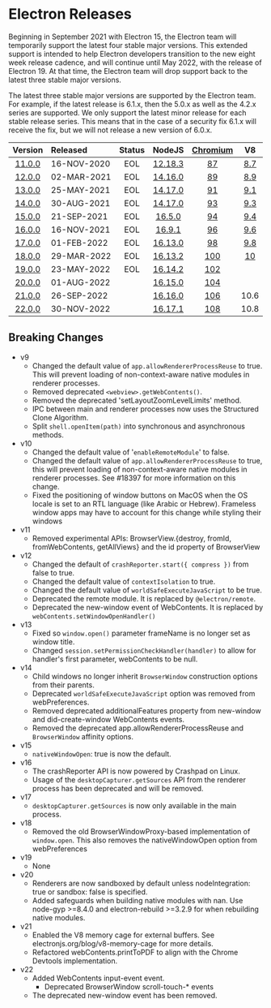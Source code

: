 # Electron Releases

Beginning in September 2021 with Electron 15, the Electron team will temporarily support the latest four stable major versions. This extended support is intended to help Electron developers transition to the new eight week release cadence, and will continue until May 2022, with the release of Electron 19. At that time, the Electron team will drop support back to the latest three stable major versions.

The latest three stable major versions are supported by the Electron team. For example, if the latest release is 6.1.x, then the 5.0.x as well as the 4.2.x series are supported. We only support the latest minor release for each stable release series. This means that in the case of a security fix 6.1.x will receive the fix, but we will not release a new version of 6.0.x.


|                               Version                               | Released    | Status |          NodeJS           |                         [Chromium](https://chromestatus.com/roadmap)                         |             V8              |
| :-----------------------------------------------------------------: | :---------- | :----: | :-----------------------: | :------------------------------------------------------: | :-------------------------: |
| [11.0.0](https://github.com/electron/electron/releases/tag/v11.0.0) | 16-NOV-2020 |  EOL   | [12.18.3](../node/v12.md) |                            [87](https://chromestatus.com/features#milestone%3D87)                            | [8.7](../v8/releases.md#87) |
| [12.0.0](https://github.com/electron/electron/releases/tag/v12.0.0) | 02-MAR-2021 |  EOL   | [14.16.0](../node/v14.md) |                            [89](https://chromestatus.com/features#milestone%3D89)                            | [8.9](../v8/releases.md#89) |
| [13.0.0](https://github.com/electron/electron/releases/tag/v13.0.0) | 25-MAY-2021 |  EOL   | [14.17.0](../node/v14.md) |                            [91](https://chromestatus.com/features#milestone%3D91)                            | [9.1](../v8/releases.md#91) |
| [14.0.0](https://github.com/electron/electron/releases/tag/v14.0.0) | 30-AUG-2021 |  EOL   | [14.17.0](../node/v14.md) |                            [93](https://chromestatus.com/features#milestone%3D93)                            | [9.3](../v8/releases.md#93) |
| [15.0.0](https://github.com/electron/electron/releases/tag/v15.0.0) | 21-SEP-2021 |  EOL   | [16.5.0](../node/v16.md)  |                            [94](https://chromestatus.com/features#milestone%3D94)                            | [9.4](../v8/releases.md#94) |
| [16.0.0](https://github.com/electron/electron/releases/tag/v16.0.0) | 16-NOV-2021 |  EOL   | [16.9.1](../node/v16.md)  |                            [96](https://chromestatus.com/features#milestone%3D96)                            | [9.6](../v8/releases.md#96) |
| [17.0.0](https://github.com/electron/electron/releases/tag/v17.0.0) | 01-FEB-2022 |  EOL   | [16.13.0](../node/v16.md) |                            [98](https://chromestatus.com/features#milestone%3D98)                            | [9.8](../v8/releases.md#98) |
| [18.0.0](https://github.com/electron/electron/releases/tag/v18.0.0) | 29-MAR-2022 |  EOL   | [16.13.2](../node/v16.md) |                           [100](https://chromestatus.com/features#milestone%3D100)                            | [10](../v8/releases.md#100) | 
| [19.0.0](https://github.com/electron/electron/releases/tag/v19.0.0) | 23-MAY-2022 |  EOL   | [16.14.2](../node/v16.md) |                           [102](https://chromestatus.com/features#milestone%3D102)                            |                             | 10.2 |
| [20.0.0](https://github.com/electron/electron/releases/tag/v20.0.0) | 01-AUG-2022 |        | [16.15.0](../node/v16.md) |                           [104](https://chromestatus.com/features#milestone%3D104)                            |                             | 10.4 |
| [21.0.0](https://github.com/electron/electron/releases/tag/v21.0.0) | 26-SEP-2022 |        | [16.16.0](../node/v16.md) | [106](https://chromestatus.com/features#milestone%3D106) |      10.6                       |
| [22.0.0](https://github.com/electron/electron/releases/tag/v22.0.0) | 30-NOV-2022 |  | [16.17.1](../node/v16.md) | [108](https://chromestatus.com/features#milestone%3D108) | 10.8 |



## Breaking Changes

- v9
  - Changed the default value of `app.allowRendererProcessReuse` to true. This will prevent loading of non-context-aware native modules in renderer processes.
  - Removed deprecated `<webview>.getWebContents()`.
  - Removed the deprecated 'setLayoutZoomLevelLimits' method.
  - IPC between main and renderer processes now uses the Structured Clone Algorithm.
  - Split `shell.openItem(path)` into synchronous and asynchronous methods.
- v10
  - Changed the default value of '`enableRemoteModule`' to false.
  - Changed the default value of `app.allowRendererProcessReuse` to true, this will prevent loading of non-context-aware native modules in renderer processes. See #18397 for more information on this change.
  - Fixed the positioning of window buttons on MacOS when the OS locale is set to an RTL language (like Arabic or Hebrew). Frameless window apps may have to account for this change while styling their windows
- v11
  - Removed experimental APIs: BrowserView.{destroy, fromId, fromWebContents, getAllViews} and the id property of BrowserView
- v12
  - Changed the default of `crashReporter.start({ compress })` from false to true.
  - Changed the default value of `contextIsolation` to true.
  - Changed the default value of `worldSafeExecuteJavaScript` to be true.
  - Deprecated the remote module. It is replaced by `@electron/remote`.
  - Deprecated the new-window event of WebContents. It is replaced by `webContents.setWindowOpenHandler()`
- v13
  - Fixed so `window.open()` parameter frameName is no longer set as window title.
  - Changed `session.setPermissionCheckHandler(handler)` to allow for handler's first parameter, webContents to be null.
- v14
  - Child windows no longer inherit `BrowserWindow` construction options from their parents.
  - Deprecated `worldSafeExecuteJavaScript` option was removed from webPreferences.
  - Removed deprecated additionalFeatures property from new-window and did-create-window WebContents events.
  - Removed the deprecated app.allowRendererProcessReuse and `BrowserWindow` affinity options.
- v15
  - `nativeWindowOpen`: true is now the default.
- v16
  - The crashReporter API is now powered by Crashpad on Linux.
  - Usage of the `desktopCapturer.getSources` API from the renderer process has been deprecated and will be removed.
- v17
  - `desktopCapturer.getSources` is now only available in the main process.
- v18
  - Removed the old BrowserWindowProxy-based implementation of `window.open`. This also removes the nativeWindowOpen option from webPreferences
- v19
  - None
- v20
  - Renderers are now sandboxed by default unless nodeIntegration: true or sandbox: false is specified.
  - Added safeguards when building native modules with nan. Use node-gyp >=8.4.0 and electron-rebuild >=3.2.9 for when rebuilding native modules.
- v21
  - Enabled the V8 memory cage for external buffers. See electronjs.org/blog/v8-memory-cage for more details.
  - Refactored webContents.printToPDF to align with the Chrome Devtools implementation.
- v22
  - Added WebContents input-event event. 
    - Deprecated BrowserWindow scroll-touch-* events
  - The deprecated new-window event has been removed.
